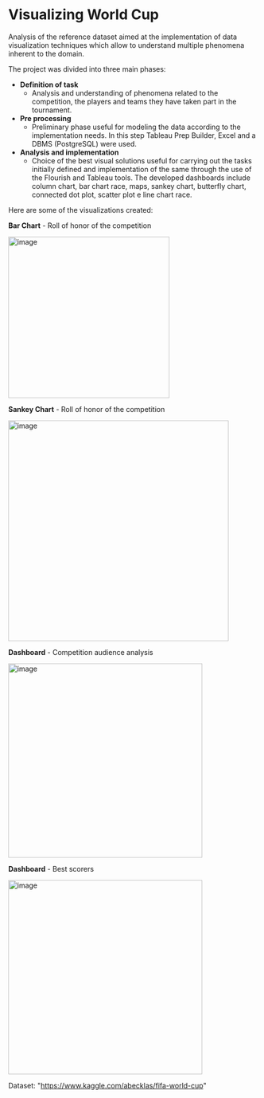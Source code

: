 # Visualizing World Cup

Analysis of the reference dataset aimed at the implementation of data visualization techniques which allow to understand multiple phenomena inherent to the domain.

The project was divided into three main phases:
- **Definition of task**
  - Analysis and understanding of phenomena related to the competition, the players and teams they have taken part in the tournament.
- **Pre processing**
  - Preliminary phase useful for modeling the data according to the implementation needs. In this step Tableau Prep Builder, Excel and a DBMS (PostgreSQL) were  used.
- **Analysis and implementation**
  -  Choice of the best visual solutions useful for carrying out the tasks initially defined and implementation of the same through the use of the Flourish and Tableau tools. The developed dashboards include column chart, bar chart race, maps, sankey chart, butterfly chart, connected dot plot, scatter plot e line chart race.
  
 Here are some of the visualizations created:
 
 **Bar Chart** - Roll of honor of the competition
 
 <img width="324" alt="image" src="https://user-images.githubusercontent.com/27814304/198154288-9803e439-248a-45af-b9fe-be05b0a4dca5.png">
 
 **Sankey Chart** - Roll of honor of the competition
 
 <img width="443" alt="image" src="https://user-images.githubusercontent.com/27814304/198154412-669d4484-8569-4548-b933-35b57ca960e7.png">
 
 **Dashboard** - Competition audience analysis
 
 <img width="390" alt="image" src="https://user-images.githubusercontent.com/27814304/198154621-df241130-97b4-4f36-9de0-a86f1b0eeb06.png">
 
 **Dashboard** - Best scorers
 
 <img width="390" alt="image" src="https://user-images.githubusercontent.com/27814304/198154687-95d7b9d2-3773-489a-900d-24efe3fb028a.png">




Dataset: "https://www.kaggle.com/abecklas/fifa-world-cup"
